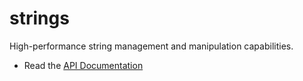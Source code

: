strings
=======

High-performance string management and manipulation capabilities.

  * Read the [API Documentation](http://godoc.org/github.com/stretchr/stew/strings)
  